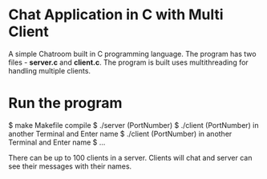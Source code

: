 # Chat Application in C with Multi Client

A simple Chatroom built in C programming language. The program has two files - <b>server.c</b> and <b>client.c</b>. The program is built uses multithreading for handling multiple clients.

# Run the program
$ make Makefile compile
$ ./server (PortNumber)
$ ./client (PortNumber) in another Terminal and Enter name 
$ ./client (PortNumber) in another Terminal and Enter name 
$ ...

There can be up to 100 clients in a server. Clients will chat and server can see their messages with their names.
